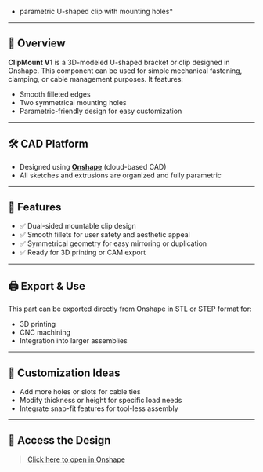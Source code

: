
* parametric U-shaped clip with mounting holes*

---

## 📐 Overview

**ClipMount V1** is a 3D-modeled U-shaped bracket or clip designed in Onshape. This component can be used for simple mechanical fastening, clamping, or cable management purposes. It features:

* Smooth filleted edges
* Two symmetrical mounting holes
* Parametric-friendly design for easy customization

---

## 🛠️ CAD Platform

* Designed using **[Onshape](https://www.onshape.com/)** (cloud-based CAD)
* All sketches and extrusions are organized and fully parametric

---

## 🔩 Features

* ✅ Dual-sided mountable clip design
* ✅ Smooth fillets for user safety and aesthetic appeal
* ✅ Symmetrical geometry for easy mirroring or duplication
* ✅ Ready for 3D printing or CAM export

---


## 🖨️ Export & Use

This part can be exported directly from Onshape in STL or STEP format for:

* 3D printing
* CNC machining
* Integration into larger assemblies

---

## 🔧 Customization Ideas

* Add more holes or slots for cable ties
* Modify thickness or height for specific load needs
* Integrate snap-fit features for tool-less assembly

---

## 🔗 Access the Design

> [Click here to open in Onshape](https://cad.onshape.com/documents/4620d3ec83a43fcaa8cf6efb/w/859e2ebdd35c6d360e572b11c2)
